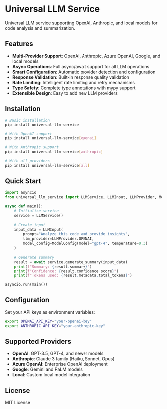 # Universal LLM Service

Universal LLM service supporting OpenAI, Anthropic, and local models for code analysis and summarization.

## Features

- **Multi-Provider Support**: OpenAI, Anthropic, Azure OpenAI, Google, and local models
- **Async Operations**: Full async/await support for all LLM operations
- **Smart Configuration**: Automatic provider detection and configuration
- **Response Validation**: Built-in response quality validation
- **Rate Limiting**: Intelligent rate limiting and retry mechanisms
- **Type Safety**: Complete type annotations with mypy support
- **Extensible Design**: Easy to add new LLM providers

## Installation

```bash
# Basic installation
pip install universal-llm-service

# With OpenAI support
pip install universal-llm-service[openai]

# With Anthropic support
pip install universal-llm-service[anthropic]

# With all providers
pip install universal-llm-service[all]
```

## Quick Start

```python
import asyncio
from universal_llm_service import LLMService, LLMInput, LLMProvider, ModelConfig

async def main():
    # Initialize service
    service = LLMService()
    
    # Create input
    input_data = LLMInput(
        prompt="Analyze this code and provide insights",
        llm_provider=LLMProvider.OPENAI,
        model_config=ModelConfig(model="gpt-4", temperature=0.3)
    )
    
    # Generate summary
    result = await service.generate_summary(input_data)
    print(f"Summary: {result.summary}")
    print(f"Confidence: {result.confidence_score}")
    print(f"Tokens used: {result.metadata.total_tokens}")

asyncio.run(main())
```

## Configuration

Set your API keys as environment variables:

```bash
export OPENAI_API_KEY="your-openai-key"
export ANTHROPIC_API_KEY="your-anthropic-key"
```

## Supported Providers

- **OpenAI**: GPT-3.5, GPT-4, and newer models
- **Anthropic**: Claude 3 family (Haiku, Sonnet, Opus)
- **Azure OpenAI**: Enterprise OpenAI deployment
- **Google**: Gemini and PaLM models
- **Local**: Custom local model integration

## License

MIT License
